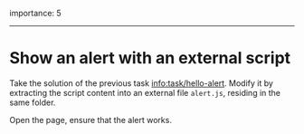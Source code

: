 importance: 5

------------------------------------------------------------------------

Show an alert with an external script
=====================================

Take the solution of the previous task <a href="info:task/hello-alert" class="uri">info:task/hello-alert</a>. Modify it by extracting the script content into an external file `alert.js`, residing in the same folder.

Open the page, ensure that the alert works.
